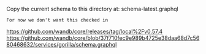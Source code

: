 Copy the current schema to this directory at:
schema-latest.graphql

    For now we don't want this checked in

https://github.com/wandb/core/releases/tag/local%2Fv0.57.4
https://github.com/wandb/core/blob/37f710fec9e989b4725e38daa68d7c5680468632/services/gorilla/schema.graphql
